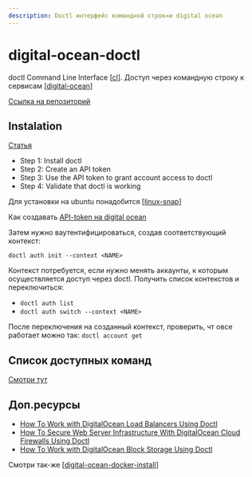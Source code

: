 ```yaml
---
description: Doctl интерфейс командной строк=и digital ocean
---
```

# digital-ocean-doctl

doctl Command Line Interface [[cl]]. Доступ через командную строку к сервисам [[digital-ocean]]

[Ссылка на репозиторий](https://github.com/digitalocean/doctl)

## Instalation

[Статья](https://docs.digitalocean.com/reference/doctl/how-to/install/)

- Step 1: Install doctl
- Step 2: Create an API token
- Step 3: Use the API token to grant account access to doctl
- Step 4: Validate that doctl is working

Для установки на ubuntu понадобится [[linux-snap]]

Как создавать [API-token на digital ocean](https://docs.digitalocean.com/reference/api/create-personal-access-token/)

Затем нужно ваутентифицироваться, создав соответствующий контекст:

`doctl auth init --context <NAME>`

Контекст потребуется, если нужно менять аккаунты, к которым осуществляется доступ через doctl. Получить список контекстов и переключиться:

- `doctl auth list`
- `doctl auth switch --context <NAME>`

После переключения на созданный контекст, проверить, чт овсе работает можно так: `doctl account get`

## Список доступных команд

[Смотри тут](https://docs.digitalocean.com/reference/doctl/reference/)

## Доп.ресурсы

- [How To Work with DigitalOcean Load Balancers Using Doctl](https://www.digitalocean.com/community/tutorials/how-to-work-with-digitalocean-load-balancers-using-doctl)
- [How To Secure Web Server Infrastructure With DigitalOcean Cloud Firewalls Using Doctl](https://www.digitalocean.com/community/tutorials/how-to-secure-web-server-infrastructure-with-digitalocean-cloud-firewalls-using-doctl)
- [How To Work with DigitalOcean Block Storage Using Doctl](https://www.digitalocean.com/community/tutorials/how-to-work-with-digitalocean-block-storage-using-doctl)

Смотри так-же [[digital-ocean-docker-install]]

[//begin]: # "Autogenerated link references for markdown compatibility"
[cl]: ../lists/cl "Непрервыная интеграция"
[digital-ocean]: ../lists/digital-ocean "Digital-ocean"
[linux-snap]: linux-snap "linux-snap"
[digital-ocean-docker-install]: digital-ocean-docker-install "digital-ocean-docker-install"
[//end]: # "Autogenerated link references"